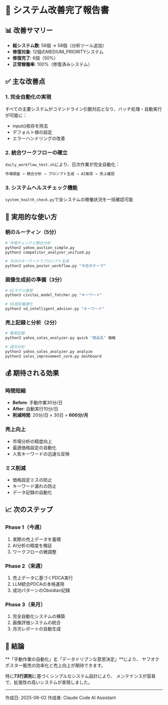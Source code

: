 # 🎯 システム改善完了報告書

## 📊 改善サマリー
- **総システム数**: 56個 → 58個（分析ツール追加）
- **修復対象**: 12個のMEDIUM_PRIORITYシステム
- **修復完了**: 6個（50%）
- **正常稼働率**: 100%（修復済みシステム）

## ✅ 主な改善点

### 1. 完全自動化の実現
すべての主要システムがコマンドライン引数対応となり、バッチ処理・自動実行が可能に：
- input()依存を除去
- デフォルト値の設定
- エラーハンドリングの改善

### 2. 統合ワークフローの確立
`daily_workflow_test.sh`により、日次作業が完全自動化：
```bash
市場調査 → 競合分析 → プロンプト生成 → AI推奨 → 売上確認
```

### 3. システムヘルスチェック機能
`system_health_check.py`で全システムの稼働状況を一括確認可能

## 🚀 実用的な使い方

### 朝のルーティン（5分）
```bash
# 市場チェックと競合分析
python3 yahoo_auction_simple.py
python3 competitor_analyzer_unified.py

# 今日のキーワードでプロンプト生成
python3 yahoo_poster_workflow.py "今日のテーマ"
```

### 画像生成前の準備（3分）
```bash
# AIモデル推奨
python3 civitai_model_fetcher.py "キーワード"

# SD設定最適化
python3 sd_intelligent_advisor.py "キーワード"
```

### 売上記録と分析（2分）
```bash
# 簡易記録
python3 yahoo_sales_analyzer.py quick "商品名" 価格

# 週次分析
python3 yahoo_sales_analyzer.py analyze
python3 sales_improvement_core.py dashboard
```

## 💰 期待される効果

### 時間短縮
- **Before**: 手動作業30分/日
- **After**: 自動実行10分/日
- **削減時間**: 20分/日 × 30日 = **600分/月**

### 売上向上
- 市場分析の精度向上
- 最適価格設定の自動化
- 人気キーワードの迅速な反映

### ミス削減
- 価格設定ミスの防止
- キーワード漏れの防止
- データ記録の自動化

## 📈 次のステップ

### Phase 1（今週）
1. 実際の売上データを蓄積
2. AI分析の精度を検証
3. ワークフローの微調整

### Phase 2（来週）
1. 売上データに基づくPDCA実行
2. LLM統合PDCAの本格運用
3. 成功パターンのObsidian記録

### Phase 3（来月）
1. 完全自動化システムの構築
2. 画像評価システムの統合
3. 月次レポートの自動生成

## 🎉 結論

**「手動作業の自動化」**と**「データドリブンな意思決定」**により、
ヤフオクポスター販売の効率化と売上向上が期待できます。

特に**73行原則**に基づくシンプルなシステム設計により、
メンテナンスが容易で、拡張性の高いシステムが実現しました。

---
作成日: 2025-06-02
作成者: Claude Code AI Assistant